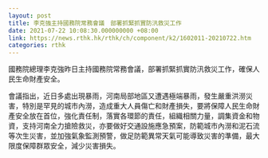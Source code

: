 ```yaml
---
layout: post
title: 李克強主持國務院常務會議　部署抓緊抓實防汛救災工作
date: 2021-07-22 10:08:30.000000000 +08:00
link: https://news.rthk.hk/rthk/ch/component/k2/1602011-20210722.htm
categories: rthk
---
```


國務院總理李克強昨日主持國務院常務會議，部署抓緊抓實防汛救災工作，確保人民生命財產安全。

會議指出，近日多處出現暴雨，河南局部地區又遭遇極端暴雨，發生嚴重洪澇災害，特別是罕見的城市內澇，造成重大人員傷亡和財產損失，要將保障人民生命財產安全放在首位，強化責任制，落實各環節的責任，組織相關力量，調集資金和物資，支持河南全力搶險救災，亦要做好交通設施應急預案，防範城市內澇和泥石流等次生災害，並加強氣象監測預警，做足防範異常天氣可能導致災害的準備，最大限度保障群眾安全，減少災害損失。
